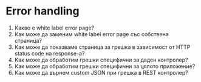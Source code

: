 # Error handling

1. Какво е white label error page?
2. Как може да заменим white label error page със собствена страница?
3. Как може да показваме страница за грешка в зависимост от HTTP status code на response-a?
4. Как може да обработим грешки специфични за даден контролер?
5. Как може да обработим грешки специфични за цялото приложение?
6. Как може да върнем custom JSON при грешка в REST контролер?